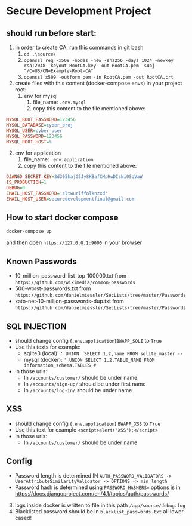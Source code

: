 # Secure Development Project## should run before start:1. In order to create CA, run this commands in git bash   1. `cd .\source\`   2. `openssl req -x509 -nodes -new -sha256 -days 1024 -newkey rsa:2048 -keyout RootCA.key -out RootCA.pem -subj "/C=US/CN=Example-Root-CA"`   3. `openssl x509 -outform pem -in RootCA.pem -out RootCA.crt`2. create files with this content (docker-compose envs) in your project root:   1. env for mysql      1. file_name: `.env.mysql`      2. copy this content to the file mentioned above:```iniMYSQL_ROOT_PASSWORD=123456MYSQL_DATABASE=cyber_projMYSQL_USER=cyber_userMYSQL_PASSWORD=123456MYSQL_ROOT_HOST=%```   2. env for application        1. file_name: `.env.application`        2. copy this content to the file mentioned above:```iniDJANGO_SECRET_KEY=3d305kajG5Jy8KBafCMpHwDIsNi0SqVaWIS_PRODUCTION=1DEBUG=0EMAIL_HOST_PASSWORD='sltwurlffnlknzxd'EMAIL_HOST_USER=securedevelopmentfinal@gmail.com```## How to start docker compose```bashdocker-compose up```and then open `https://127.0.0.1:9000` in your browser## Known Passwords- 10_million_password_list_top_100000.txt from `https://github.com/wikimedia/common-passwords`- 500-worst-passwords.txt from `https://github.com/danielmiessler/SecLists/tree/master/Passwords`- xato-net-10-million-passwords-dup.txt from `https://github.com/danielmiessler/SecLists/tree/master/Passwords` ## SQL INJECTION- should change config (`.env.application`)`BWAPP_SQLI` to `True`- Use this texts for example:   - sqlite3 (local): `' UNION  SELECT 1,2,name FROM sqlite_master --`   - mysql (docker): `' UNION SELECT 1,2,TABLE_NAME FROM information_schema.TABLES #`- In those urls:  - In `/accounts/customer/` should be under name  - In `/accounts/sign-up/` should be under first name  - In `/accounts/log-in/` should be under name## XSS- should change config (`.env.application`) `BWAPP_XSS` to `True`- Use this text for example `<script>alert('XSS');</script>`- In those urls:  - In `/accounts/customer/` should be under name## Config- Password length is determined IN `AUTH_PASSWORD_VALIDATORS -> UserAttributeSimilarityValidator -> OPTIONS -> min_length`- Password hash is determined using `PASSWORD_HASHERS=` options is in https://docs.djangoproject.com/en/4.1/topics/auth/passwords/3. logs inside docker is written to file in this path `/app/source/debug.log` 4. Blacklisted password should be in `blacklist_passwords.txt` all lower-cased!